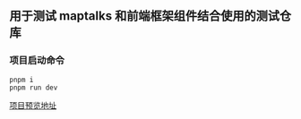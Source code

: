 <!--
 * @Author: pluto
 * @Date: 2022-04-07 14:23:44
 * @LastEditors: pluto
 * @LastEditTime: 2022-04-07 14:43:03
 * @Description:
 *
-->

## 用于测试 maptalks 和前端框架组件结合使用的测试仓库

### 项目启动命令

```
pnpm i
pnpm run dev
```

[项目预览地址](https://pluto369.github.io/mtk-ui-dom-test/)
